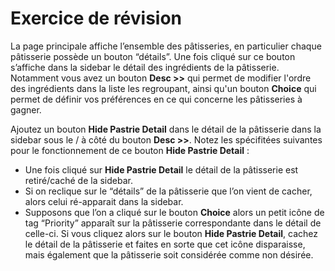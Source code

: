 # Exercice de révision

La page principale affiche l’ensemble des pâtisseries, en particulier chaque pâtisserie
possède un bouton “détails”. Une fois cliqué sur ce bouton s’affiche dans la
sidebar le détail des ingrédients de la pâtisserie. Notamment vous avez un bouton **Desc >>** 
qui permet de modifier l'ordre des ingrédients dans la liste les regroupant, ainsi qu'un 
bouton **Choice** qui permet de définir vos préférences en ce qui concerne les pâtisseries à gagner.

Ajoutez un bouton **Hide Pastrie Detail** dans le détail de la pâtisserie dans la sidebar sous
le / à côté du bouton **Desc >>**. Notez les spécifitées suivantes pour le fonctionnement de ce
bouton **Hide Pastrie Detail** :

- Une fois cliqué sur **Hide Pastrie Detail** le détail de la pâtisserie est 
  retiré/caché de la sidebar.
- Si on reclique sur le “détails” de la pâtisserie que l’on vient de cacher, alors
  celui ré-apparait dans la sidebar.
- Supposons que l’on a cliqué sur le bouton **Choice** alors un petit icône de tag
  “Priority” apparaît sur la pâtisserie correspondante dans le détail de celle-ci. Si vous cliquez alors sur le bouton **Hide Pastrie Detail**, cachez le
  détail de la pâtisserie et faites en sorte que cet icône disparaisse, mais également que la pâtisserie soit considérée 
  comme non désirée.